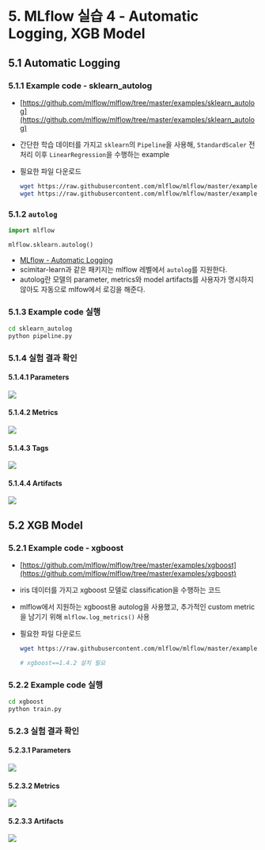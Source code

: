 # 5. MLflow 실습 4 - Automatic Logging, XGB Model

## 5.1 Automatic Logging

### 5.1.1 Example code - sklearn_autolog

- [https://github.com/mlflow/mlflow/tree/master/examples/sklearn_autolog](https://github.com/mlflow/mlflow/tree/master/examples/sklearn_autolog)

- 간단한 학습 데이터를 가지고 `sklearn`의 `Pipeline`을 사용해, `StandardScaler` 전처리 이후 `LinearRegression`을 수행하는 example

- 필요한 파일 다운로드

  ```bash
  wget https://raw.githubusercontent.com/mlflow/mlflow/master/examples/sklearn_autolog/utils.py
  wget https://raw.githubusercontent.com/mlflow/mlflow/master/examples/sklearn_autolog/pipeline.py
  ```



### 5.1.2 `autolog`

```python
import mlflow

mlflow.sklearn.autolog()
```

- [MLflow - Automatic Logging](https://www.mlflow.org/docs/latest/tracking.html#automatic-logging)
- scimitar-learn과 같은 패키지는 mlflow 레벨에서 `autolog`를 지원한다.
- autolog란 모델의 parameter, metrics와 model artifacts를 사용자가 명시하지 않아도 자동으로 mlfow에서 로깅을 해준다.



### 5.1.3 Example code 실행

```bash
cd sklearn_autolog
python pipeline.py
```



### 5.1.4 실험 결과 확인

#### 5.1.4.1 Parameters

<div><img src="../_images/03/05/001.png" /></div>



#### 5.1.4.2 Metrics

<div><img src="../_images/03/05/002.png" /></div>



#### 5.1.4.3 Tags

<div><img src="../_images/03/05/003.png" /></div>



#### 5.1.4.4 Artifacts

<div><img src="../_images/03/05/004.png" /></div>



## 5.2 XGB Model

### 5.2.1 Example code - xgboost

- [https://github.com/mlflow/mlflow/tree/master/examples/xgboost](https://github.com/mlflow/mlflow/tree/master/examples/xgboost)

- iris 데이터를 가지고 xgboost 모델로 classification을 수행하는 코드

- mlflow에서 지원하는 xgboost용 autolog을 사용했고, 추가적인 custom metric을 남기기 위해 `mlflow.log_metrics()` 사용

- 필요한 파일 다운로드

  ```bash
  wget https://raw.githubusercontent.com/mlflow/mlflow/master/examples/xgboost/xgboost_native/train.py
  
  # xgboost==1.4.2 설치 필요
  ```



### 5.2.2 Example code 실행

```bash
cd xgboost
python train.py
```



### 5.2.3 실험 결과 확인

#### 5.2.3.1 Parameters

<div><img src="../_images/03/05/005.png" /></div>



#### 5.2.3.2 Metrics

<div><img src="../_images/03/05/006.png" /></div>



#### 5.2.3.3 Artifacts

<div><img src="../_images/03/05/007.png" /></div>

